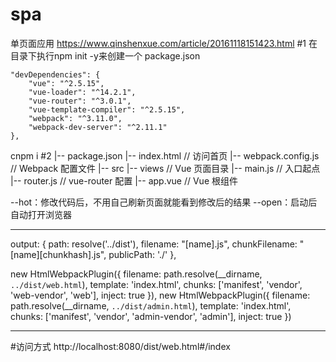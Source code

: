 # spa
单页面应用
https://www.qinshenxue.com/article/20161118151423.html
#1
在目录下执行npm init -y来创建一个 package.json
<!-- package.json -->
    "devDependencies": {
        "vue": "^2.5.15",
        "vue-loader": "^14.2.1",
        "vue-router": "^3.0.1",
        "vue-template-compiler": "^2.5.15",
        "webpack": "^3.11.0",
        "webpack-dev-server": "^2.11.1"
    },
cnpm i
#2
    |-- package.json
    |-- index.html         // 访问首页
    |-- webpack.config.js  // Webpack 配置文件
    |-- src
        |-- views       // Vue 页面目录
        |-- main.js     // 入口起点
        |-- router.js   // vue-router 配置
        |-- app.vue     // Vue 根组件

--hot：修改代码后，不用自己刷新页面就能看到修改后的结果
--open：启动后自动打开浏览器


**************************************
output: {
    path: resolve('../dist'),
    filename: "[name].js",
    chunkFilename: "[name][chunkhash].js",
    publicPath: './'
},

new HtmlWebpackPlugin({
    filename: path.resolve(__dirname, `../dist/web.html`),
    template: 'index.html',
    chunks: ['manifest', 'vendor', 'web-vendor', 'web'],
    inject: true
}),
new HtmlWebpackPlugin({
    filename: path.resolve(__dirname, `../dist/admin.html`),
    template: 'index.html',
    chunks: ['manifest', 'vendor', 'admin-vendor', 'admin'],
    inject: true
})

***************************************
#访问方式
http://localhost:8080/dist/web.html#/index